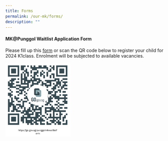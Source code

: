 ```yaml
---
title: Forms
permalink: /our-mk/forms/
description: ""
---
```

#### MK@Punggol Waitlist Application Form

Please fill up this <a target="_blank" href="https://go.gov.sg/punggolmkwaitlistform">form</a>&nbsp;or scan the QR code below to register your child for 2024 K1class. Enrolment will be subjected to available vacancies.

<img src="/images/MK/mkform.png" style="float:left; width:40%">

